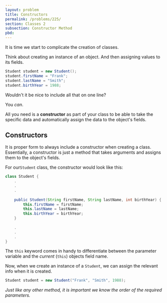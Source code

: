 ```yaml
---
layout: problem
title: Constructors
permalink: /problems/225/
section: Classes 2
subsection: Constructor Method
pbd: 
---
```

It is time we start to complicate the creation of classes.

Think about creating an instance of an object. And then assigning values to its fields.
```java
Student student = new Student();
student.firstName = "Frank";
student.lastName = "Smith";
student.birthYear = 1988;
```
Wouldn't it be nice to include all that on one line?

You *can*.

All you need is a **constructor** as part of your class to be able to take the specific 
data and automatically assign the data to the object's fields.

## Constructors
It is proper form to always include a constructor when creating a class. Essentially, 
a constructor is just a method that takes arguments and assigns them to the object's fields.

For our`Student` class, the constructor would look like this:
```java
class Student {
	.
	.
	.
	
	public Student(String firstName, String lastName, int birthYear) {
		this.firstName = firstName;
		this.lastName = lastName;
		this.birthYear = birthYear;
	}
	
	.
	.
	.
}
```

The `this` keyword comes in handy to differentiate between the parameter variable and the
*current* (`this`) objects field name.

Now, when we create an instance of a `Student`, we can assign the relevant info when it is created.

```java
Student student = new Student("Frank", "Smith", 1988);
```

*Just like any other method, it is important we know the order of the required parameters.*